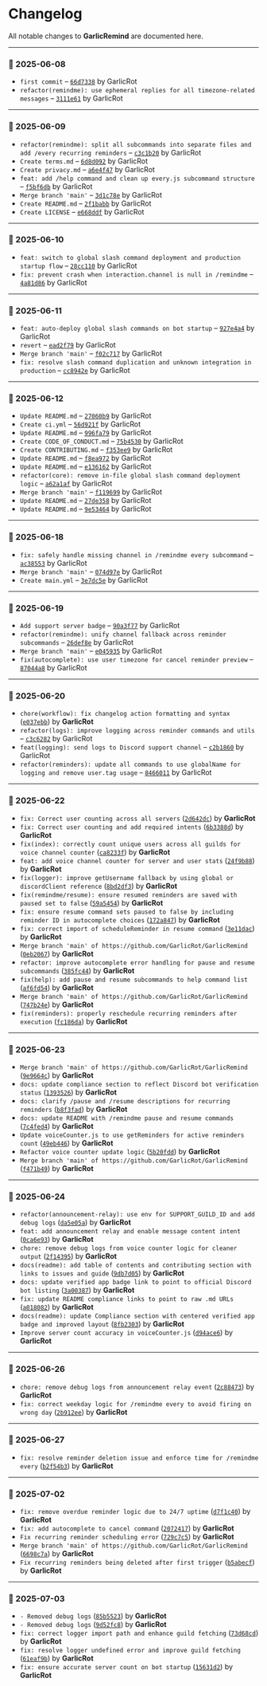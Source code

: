 # Changelog

All notable changes to **GarlicRemind** are documented here.

---

### 📅 2025-06-08
- `first commit` – [`66d7338`](https://github.com/GarlicRot/GarlicRemind/commit/66d7338) by GarlicRot  
- `refactor(remindme): use ephemeral replies for all timezone-related messages` – [`3111e61`](https://github.com/GarlicRot/GarlicRemind/commit/3111e61) by GarlicRot

---

### 📅 2025-06-09
- `refactor(remindme): split all subcommands into separate files and add /every recurring reminders` – [`c3c1b20`](https://github.com/GarlicRot/GarlicRemind/commit/c3c1b20) by GarlicRot  
- `Create terms.md` – [`6d8d092`](https://github.com/GarlicRot/GarlicRemind/commit/6d8d092) by GarlicRot  
- `Create privacy.md` – [`a6e4f47`](https://github.com/GarlicRot/GarlicRemind/commit/a6e4f47) by GarlicRot  
- `feat: add /help command and clean up every.js subcommand structure` – [`f5bf6db`](https://github.com/GarlicRot/GarlicRemind/commit/f5bf6db) by GarlicRot  
- `Merge branch 'main'` – [`3d1c78e`](https://github.com/GarlicRot/GarlicRemind/commit/3d1c78e) by GarlicRot  
- `Create README.md` – [`2f1babb`](https://github.com/GarlicRot/GarlicRemind/commit/2f1babb) by GarlicRot  
- `Create LICENSE` – [`e668ddf`](https://github.com/GarlicRot/GarlicRemind/commit/e668ddf) by GarlicRot

---

### 📅 2025-06-10
- `feat: switch to global slash command deployment and production startup flow` – [`28cc110`](https://github.com/GarlicRot/GarlicRemind/commit/28cc110) by GarlicRot  
- `fix: prevent crash when interaction.channel is null in /remindme` – [`4a81d86`](https://github.com/GarlicRot/GarlicRemind/commit/4a81d86) by GarlicRot

---

### 📅 2025-06-11
- `feat: auto-deploy global slash commands on bot startup` – [`927e4a4`](https://github.com/GarlicRot/GarlicRemind/commit/927e4a4) by GarlicRot  
- `revert` – [`ead2f79`](https://github.com/GarlicRot/GarlicRemind/commit/ead2f79) by GarlicRot  
- `Merge branch 'main'` – [`f02c717`](https://github.com/GarlicRot/GarlicRemind/commit/f02c717) by GarlicRot  
- `fix: resolve slash command duplication and unknown integration in production` – [`cc8942e`](https://github.com/GarlicRot/GarlicRemind/commit/cc8942e) by GarlicRot

---

### 📅 2025-06-12
- `Update README.md` – [`27060b9`](https://github.com/GarlicRot/GarlicRemind/commit/27060b9) by GarlicRot  
- `Create ci.yml` – [`56d921f`](https://github.com/GarlicRot/GarlicRemind/commit/56d921f) by GarlicRot  
- `Update README.md` – [`996fa79`](https://github.com/GarlicRot/GarlicRemind/commit/996fa79) by GarlicRot  
- `Create CODE_OF_CONDUCT.md` – [`75b4530`](https://github.com/GarlicRot/GarlicRemind/commit/75b4530) by GarlicRot  
- `Create CONTRIBUTING.md` – [`f353ee9`](https://github.com/GarlicRot/GarlicRemind/commit/f353ee9) by GarlicRot  
- `Update README.md` – [`f8ea972`](https://github.com/GarlicRot/GarlicRemind/commit/f8ea972) by GarlicRot  
- `Update README.md` – [`e136162`](https://github.com/GarlicRot/GarlicRemind/commit/e136162) by GarlicRot  
- `refactor(core): remove in-file global slash command deployment logic` – [`a62a1af`](https://github.com/GarlicRot/GarlicRemind/commit/a62a1af) by GarlicRot  
- `Merge branch 'main'` – [`f119699`](https://github.com/GarlicRot/GarlicRemind/commit/f119699) by GarlicRot  
- `Update README.md` – [`27de358`](https://github.com/GarlicRot/GarlicRemind/commit/27de358) by GarlicRot  
- `Update README.md` – [`9e53464`](https://github.com/GarlicRot/GarlicRemind/commit/9e53464) by GarlicRot

---

### 📅 2025-06-18
- `fix: safely handle missing channel in /remindme every subcommand` – [`ac38553`](https://github.com/GarlicRot/GarlicRemind/commit/ac38553) by GarlicRot  
- `Merge branch 'main'` – [`074d97e`](https://github.com/GarlicRot/GarlicRemind/commit/074d97e) by GarlicRot  
- `Create main.yml` – [`3e7dc5e`](https://github.com/GarlicRot/GarlicRemind/commit/3e7dc5e) by GarlicRot

---

### 📅 2025-06-19
- `Add support server badge` – [`90a3f77`](https://github.com/GarlicRot/GarlicRemind/commit/90a3f77) by GarlicRot  
- `refactor(remindme): unify channel fallback across reminder subcommands` – [`26def8e`](https://github.com/GarlicRot/GarlicRemind/commit/26def8e) by GarlicRot  
- `Merge branch 'main'` – [`e045935`](https://github.com/GarlicRot/GarlicRemind/commit/e045935) by GarlicRot  
- `fix(autocomplete): use user timezone for cancel reminder preview` – [`87044a8`](https://github.com/GarlicRot/GarlicRemind/commit/87044a8) by GarlicRot

---

### 📅 2025-06-20
- `chore(workflow): fix changelog action formatting and syntax` ([`e037ebb`](https://github.com/GarlicRot/GarlicRemind/commit/e037ebb2ea5d4638b31c7bf3c9255b50cbabf511)) by **GarlicRot**
- `refactor(logs): improve logging across reminder commands and utils` – [`c3c6282`](https://github.com/GarlicRot/GarlicRemind/commit/c3c6282) by GarlicRot  
- `feat(logging): send logs to Discord support channel` – [`c2b1860`](https://github.com/GarlicRot/GarlicRemind/commit/c2b1860) by GarlicRot  
- `refactor(reminders): update all commands to use globalName for logging and remove user.tag usage` – [`8466011`](https://github.com/GarlicRot/GarlicRemind/commit/8466011) by GarlicRot

---

### 📅 2025-06-22
- `fix: Correct user counting across all servers` ([`2d642dc`](https://github.com/GarlicRot/GarlicRemind/commit/2d642dc6d35d1ad30d6d20fc73925f8e53259b34)) by **GarlicRot**
- `fix: Correct user counting and add required intents` ([`6b3388d`](https://github.com/GarlicRot/GarlicRemind/commit/6b3388d993413693e895d277fb8a3ed73ff51250)) by **GarlicRot**
- `fix(index): correctly count unique users across all guilds for voice channel counter` ([`ca8233f`](https://github.com/GarlicRot/GarlicRemind/commit/ca8233ffe771c2af35576cef7993692f0e79a128)) by **GarlicRot**
- `feat: add voice channel counter for server and user stats` ([`24f9b88`](https://github.com/GarlicRot/GarlicRemind/commit/24f9b88c2594a06caaf3d218cf584154644f7dfe)) by **GarlicRot**
- `fix(logger): improve getUsername fallback by using global or discordClient reference` ([`8bd2df3`](https://github.com/GarlicRot/GarlicRemind/commit/8bd2df3b4cc2313be10de77a72b750cbb133e3ea)) by **GarlicRot**
- `fix(remindme/resume): ensure resumed reminders are saved with paused set to false` ([`59a5454`](https://github.com/GarlicRot/GarlicRemind/commit/59a5454adeaad002e083e06241623c67330ce7ed)) by **GarlicRot**
- `fix: ensure resume command sets paused to false by including reminder ID in autocomplete choices` ([`172a847`](https://github.com/GarlicRot/GarlicRemind/commit/172a8477a5c634dd414e717c82c671080b681bdf)) by **GarlicRot**
- `fix: correct import of scheduleReminder in resume command` ([`3e11dac`](https://github.com/GarlicRot/GarlicRemind/commit/3e11daceb8b7e8a7cb73c351f2784ace86c0bb16)) by **GarlicRot**
- `Merge branch 'main' of https://github.com/GarlicRot/GarlicRemind` ([`0eb2067`](https://github.com/GarlicRot/GarlicRemind/commit/0eb2067f5723b8ca30725fe7f0c78604812c79e8)) by **GarlicRot**
- `refactor: improve autocomplete error handling for pause and resume subcommands` ([`385fc44`](https://github.com/GarlicRot/GarlicRemind/commit/385fc44cd18c04b80d4ccac1174d3f640787ec22)) by **GarlicRot**
- `fix(help): add pause and resume subcommands to help command list` ([`af6fd54`](https://github.com/GarlicRot/GarlicRemind/commit/af6fd54addd729672b7289ba95b35da52e682bc4)) by **GarlicRot**
- `Merge branch 'main' of https://github.com/GarlicRot/GarlicRemind` ([`747b24e`](https://github.com/GarlicRot/GarlicRemind/commit/747b24efecda48c26d2a5550fd5b60a69cca43dc)) by **GarlicRot**
- `fix(reminders): properly reschedule recurring reminders after execution` ([`fc186da`](https://github.com/GarlicRot/GarlicRemind/commit/fc186da99f330777c411bc4ce523eb545db0f213)) by **GarlicRot**

---

### 📅 2025-06-23
- `Merge branch 'main' of https://github.com/GarlicRot/GarlicRemind` ([`9e9664c`](https://github.com/GarlicRot/GarlicRemind/commit/9e9664c52036dbae804632821d3aaeab6b21bcdd)) by **GarlicRot**
- `docs: update compliance section to reflect Discord bot verification status` ([`1393526`](https://github.com/GarlicRot/GarlicRemind/commit/13935261eead561b9334746c9fff53ae892b1720)) by **GarlicRot**
- `docs: clarify /pause and /resume descriptions for recurring reminders` ([`b8f3fad`](https://github.com/GarlicRot/GarlicRemind/commit/b8f3fadb7868a15d697e8323313c11aeddcef6d6)) by **GarlicRot**
- `docs: update README with /remindme pause and resume commands` ([`7c4fed4`](https://github.com/GarlicRot/GarlicRemind/commit/7c4fed425a126f3c1cd471231387ba80bdf8dc4c)) by **GarlicRot**
- `Update voiceCounter.js to use getReminders for active reminders count` ([`49eb446`](https://github.com/GarlicRot/GarlicRemind/commit/49eb44655fd866529659750e50a2ad76865af044)) by **GarlicRot**
- `Refactor voice counter update logic` ([`5b20fdd`](https://github.com/GarlicRot/GarlicRemind/commit/5b20fdd7e1c4115935f86fc83eb2b671cbf6b022)) by **GarlicRot**
- `Merge branch 'main' of https://github.com/GarlicRot/GarlicRemind` ([`f471b49`](https://github.com/GarlicRot/GarlicRemind/commit/f471b491c66fa5c52a17536f4d4fd070376774e4)) by **GarlicRot**

---

### 📅 2025-06-24
- `refactor(announcement-relay): use env for SUPPORT_GUILD_ID and add debug logs` ([`da5e05a`](https://github.com/GarlicRot/GarlicRemind/commit/da5e05a74d17c1b39e52925770ee09ece9b919ab)) by **GarlicRot**
- `feat: add announcement relay and enable message content intent` ([`0ca6e93`](https://github.com/GarlicRot/GarlicRemind/commit/0ca6e93c9725750208f7b73aec6310123bbbda82)) by **GarlicRot**
- `chore: remove debug logs from voice counter logic for cleaner output` ([`2f14395`](https://github.com/GarlicRot/GarlicRemind/commit/2f14395725f0512a28d41b33d6c4aba240feeb1a)) by **GarlicRot**
- `docs(readme): add table of contents and contributing section with links to issues and guide` ([`9db7d05`](https://github.com/GarlicRot/GarlicRemind/commit/9db7d0560bcb2f3ab13fafbf772a079325fee538)) by **GarlicRot**
- `docs: update verified app badge link to point to official Discord bot listing` ([`3a00387`](https://github.com/GarlicRot/GarlicRemind/commit/3a003871cc45b160c25cc5cd3278d88f0a4b3a23)) by **GarlicRot**
- `fix: update README compliance links to point to raw .md URLs` ([`a018082`](https://github.com/GarlicRot/GarlicRemind/commit/a01808299e258b1199a5a4c4e96fd2e9bff4ff99)) by **GarlicRot**
- `docs(readme): update Compliance section with centered verified app badge and improved layout` ([`8fb2303`](https://github.com/GarlicRot/GarlicRemind/commit/8fb2303740a6c2dffd83b781645073fe8934e543)) by **GarlicRot**
- `Improve server count accuracy in voiceCounter.js` ([`d94ace6`](https://github.com/GarlicRot/GarlicRemind/commit/d94ace664a6f55b94f044839aab722c16f43fb32)) by **GarlicRot**

---

### 📅 2025-06-26
- `chore: remove debug logs from announcement relay event` ([`2c88473`](https://github.com/GarlicRot/GarlicRemind/commit/2c884738885ebd177cf7c89a1332d0e3a459ec30)) by **GarlicRot**
- `fix: correct weekday logic for /remindme every to avoid firing on wrong day` ([`2b912ee`](https://github.com/GarlicRot/GarlicRemind/commit/2b912eee92a3e0a2769d5ec3c0666e2486607ed3)) by **GarlicRot**

---

### 📅 2025-06-27
- `fix: resolve reminder deletion issue and enforce time for /remindme every` ([`b2f54b3`](https://github.com/GarlicRot/GarlicRemind/commit/b2f54b3b24d76b332b2c31145c52439c09a45ce6)) by **GarlicRot**

---

### 📅 2025-07-02
- `fix: remove overdue reminder logic due to 24/7 uptime` ([`d7f1c40`](https://github.com/GarlicRot/GarlicRemind/commit/d7f1c40cf745701ea63ee4d9134cca5b045f3af8)) by **GarlicRot**
- `fix: add autocomplete to cancel command` ([`2072417`](https://github.com/GarlicRot/GarlicRemind/commit/2072417a635f28e3ed6e0d02d8c0c51cf484ece9)) by **GarlicRot**
- `Fix recurring reminder scheduling error` ([`729c7c5`](https://github.com/GarlicRot/GarlicRemind/commit/729c7c5710c03d4a721e1a87596fd3a8a60decde)) by **GarlicRot**
- `Merge branch 'main' of https://github.com/GarlicRot/GarlicRemind` ([`6698c7a`](https://github.com/GarlicRot/GarlicRemind/commit/6698c7ab078e80654e9fbb13405d242e707af79c)) by **GarlicRot**
- `Fix recurring reminders being deleted after first trigger` ([`b5abecf`](https://github.com/GarlicRot/GarlicRemind/commit/b5abecf361edc23e77e883b9e8fec82020f50ef3)) by **GarlicRot**

---

### 📅 2025-07-03
- `- Removed debug logs` ([`85b5523`](https://github.com/GarlicRot/GarlicRemind/commit/85b55234d26d5d5f1ef4744d41ec908977c4581c)) by **GarlicRot**
- `- Removed debug logs` ([`9d52fc8`](https://github.com/GarlicRot/GarlicRemind/commit/9d52fc8c147f17d6907a0f2d0a3dd9c7f025a618)) by **GarlicRot**
- `fix: correct logger import path and enhance guild fetching` ([`73d68cd`](https://github.com/GarlicRot/GarlicRemind/commit/73d68cd2ff7ea37a10aefebe8d1b7e8d13f9f5b1)) by **GarlicRot**
- `fix: resolve logger undefined error and improve guild fetching` ([`61eaf9b`](https://github.com/GarlicRot/GarlicRemind/commit/61eaf9b78d7691f693e8d0c7f35adb28680e7154)) by **GarlicRot**
- `fix: ensure accurate server count on bot startup` ([`15631d2`](https://github.com/GarlicRot/GarlicRemind/commit/15631d2f76c9c1e5d357187d04f073292b5d436a)) by **GarlicRot**
